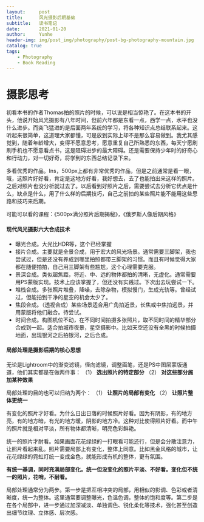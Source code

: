 ```yaml
---
layout:     post
title:      风光摄影后期基础
subtitle:   读书笔记
date:       2021-01-20
author:     Yunhe
header-img: img/post_img/photography/post-bg-photography-mountain.jpg
catalog: true
tags:
    - Photography
    - Book Reading
---
```


# 摄影思考

初看本书的作者Thomas拍的照片的时候，可以说是相当惊艳了。在这本书的开头，他说开始风光摄影有八年时间，但前六年都是东看一点，西学一点，水平也没什么进步。而突飞猛进的是后面两年系统的学习，将各种知识点总结联系起来。这听起来很简单，这道理大家都懂，可是放到实际上却不是那么容易做到。我尤其感觉到，随着年龄增大，变得不愿意思考，愿意重复自己所熟悉的东西，每天宁愿刷刷手机也不愿意看点书，这是阻碍进步的最大障碍。还是需要保持少年时的好奇心和行动力，对一切好奇，将学到的东西总结记录下来。

多看优秀的作品。Ins，500px上都有非常优秀的作品，但是之前通常是看一眼，哦，这照片好好看，肯定是这地方好看，我好想去，去了也能拍出来这样的照片。之后对照片也没分析就过去了。以后看到好照片之后，需要尝试去分析它优点是什么，缺点是什么，用了什么样的后期技巧，自己之前拍的某些照片能不能用这些思路和技巧来后期。

可能可以看的课程：《500px满分照片后期揭秘》，《俄罗斯人像后期风格》

#### 现代风光摄影六大合成技术

- 曝光合成。大光比HDR等，这个已经掌握
- 接片合成。主要就是全景合成，用于宏大的风光场景。通常需要三脚架，我也尝试过，但是还没有养成到哪里拍照都带三脚架的习惯。而且有时候觉得大家都在随便拍拍，自己用三脚架有些尴尬，这个心理需要克服。
- 景深合成。类似超焦距，将近、中、远的物体都拍的清晰，无虚化。通常需要用PS蒙版实现。技术上应该掌握了，但还没有实践过。下次出去玩尝试一下。
- 堆栈合成。多张照片堆叠，降噪，去除杂物，模拟慢门，生成光轨等。曾经试过，但能拍到干净的星空的机会太少了。
- 焦段合成。（透视合成）某些场景适合用广角拍近景，长焦或中焦拍远景，并用蒙版将他们融合。待尝试。
- 时间合成。构图机位不动，在不同时间拍摄多张照片，取不同时间的精华部分合成到一起。适合拍城市夜景，星空摄影中。比如天空还没有全黑的时候拍摄地面，出现银河之后拍银河，之后合成。

#### 局部处理是摄影后期的核心思想

无论是Lightroom中的渐变滤镜，径向滤镜，调整画笔，还是PS中图层蒙版通道，他们其实都是在做两件事：
（1） **选出照片的特定部分**
（2） **对这些部分施加某种效果**

局部处理的目的也可以归纳为两个：
（1） **让照片的局部有变化**
（2） **让照片整体更统一**

有变化的照片才好看。为什么日出日落的时候照片好看。因为有阴影，有的地方亮，有的地方暗，有光的地方暖，阴影的地方冷。这种对比使得照片好看。而中午的照片就是相对平淡，所有物体都清晰，明亮色彩鲜艳。

统一的照片才耐看。如果画面花花绿绿的一打眼看可能还行，但是会分散注意力，让照片看起来乱。照片需要局部上有变化，整体上同意。比如黑金风格的城市，让花花绿绿的霓虹灯统一变成金色，就能形成有机的整体，更有氛围。

**有统一基调，同时充满局部变化。统一但没变化的照片平淡、不好看。变化但不统一的照片，花哨，不耐看。**

局部处理通常分为两步。第一步是把互相冲突的局部，用相似的影调、色彩或者清晰度，统一为整体。这里通常要调整曝光，色温色调，整体的饱和度等。第二步是在各个局部中，进一步通过加深减淡、单独调色、锐化柔化等技术，强化甚至创造出细节纹理、立体感、层次感。



